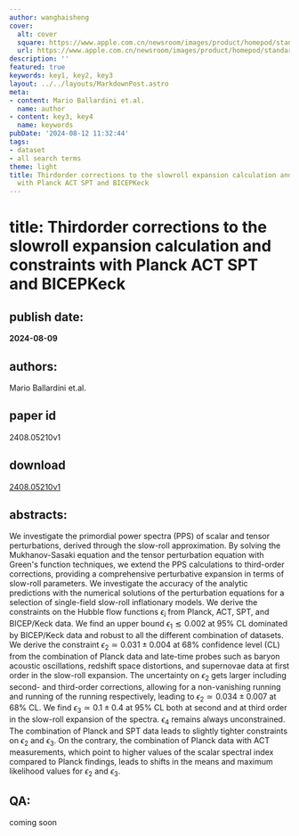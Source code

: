 ```yaml
---
author: wanghaisheng
cover:
  alt: cover
  square: https://www.apple.com.cn/newsroom/images/product/homepod/standard/Apple-HomePod-hero-230118_big.jpg.large_2x.jpg
  url: https://www.apple.com.cn/newsroom/images/product/homepod/standard/Apple-HomePod-hero-230118_big.jpg.large_2x.jpg
description: ''
featured: true
keywords: key1, key2, key3
layout: ../../layouts/MarkdownPost.astro
meta:
- content: Mario Ballardini et.al.
  name: author
- content: key3, key4
  name: keywords
pubDate: '2024-08-12 11:32:44'
tags:
- dataset
- all search terms
theme: light
title: Thirdorder corrections to the slowroll expansion calculation and constraints
  with Planck ACT SPT and BICEPKeck
---
```


# title: Thirdorder corrections to the slowroll expansion calculation and constraints with Planck ACT SPT and BICEPKeck 
## publish date: 
**2024-08-09** 
## authors: 
  Mario Ballardini et.al. 
## paper id
2408.05210v1
## download
[2408.05210v1](http://arxiv.org/abs/2408.05210v1)
## abstracts:
We investigate the primordial power spectra (PPS) of scalar and tensor perturbations, derived through the slow-roll approximation. By solving the Mukhanov-Sasaki equation and the tensor perturbation equation with Green's function techniques, we extend the PPS calculations to third-order corrections, providing a comprehensive perturbative expansion in terms of slow-roll parameters. We investigate the accuracy of the analytic predictions with the numerical solutions of the perturbation equations for a selection of single-field slow-roll inflationary models. We derive the constraints on the Hubble flow functions $\epsilon_i$ from Planck, ACT, SPT, and BICEP/Keck data. We find an upper bound $\epsilon_1 \lesssim 0.002$ at 95\% CL dominated by BICEP/Keck data and robust to all the different combination of datasets. We derive the constraint $\epsilon_2 \simeq 0.031 \pm 0.004$ at 68\% confidence level (CL) from the combination of Planck data and late-time probes such as baryon acoustic oscillations, redshift space distortions, and supernovae data at first order in the slow-roll expansion. The uncertainty on $\epsilon_2$ gets larger including second- and third-order corrections, allowing for a non-vanishing running and running of the running respectively, leading to $\epsilon_2 \simeq 0.034 \pm 0.007$ at 68\% CL. We find $\epsilon_3 \simeq 0.1 \pm 0.4$ at 95\% CL both at second and at third order in the slow-roll expansion of the spectra. $\epsilon_4$ remains always unconstrained. The combination of Planck and SPT data leads to slightly tighter constraints on $\epsilon_2$ and $\epsilon_3$. On the contrary, the combination of Planck data with ACT measurements, which point to higher values of the scalar spectral index compared to Planck findings, leads to shifts in the means and maximum likelihood values for $\epsilon_2$ and $\epsilon_3$.
## QA:
coming soon
